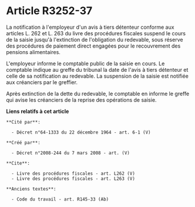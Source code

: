 # Article R3252-37

La notification à l'employeur d'un avis à tiers détenteur conforme aux articles L. 262 et L. 263 du livre des procédures
fiscales suspend le cours de la saisie jusqu'à l'extinction de l'obligation du redevable, sous réserve des procédures de
paiement direct engagées pour le recouvrement des pensions alimentaires. 

L'employeur informe le comptable public de la saisie en cours. Le comptable indique au greffe du tribunal la date de l'avis à
tiers détenteur et celle de sa notification au redevable. La suspension de la saisie est notifiée aux créanciers par le
greffier. 

Après extinction de la dette du redevable, le comptable en informe le greffe qui avise les créanciers de la reprise des
opérations de saisie.

**Liens relatifs à cet article**

	**Cité par**:

	  - Décret n°64-1333 du 22 décembre 1964 - art. 6-1 (V)

	**Créé par**:

	  - Décret n°2008-244 du 7 mars 2008 - art. (V)

	**Cite**:

	  - Livre des procédures fiscales - art. L262 (V)
	  - Livre des procédures fiscales - art. L263 (V)

	**Anciens textes**:

	  - Code du travail - art. R145-33 (Ab)
